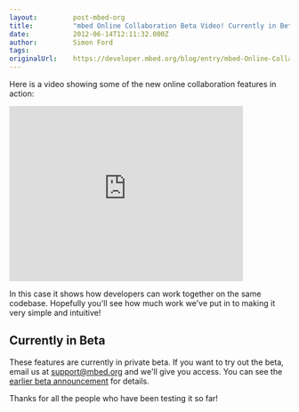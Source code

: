 ```yaml
---
layout:         post-mbed-org
title:          "mbed Online Collaboration Beta Video! Currently in Beta"
date:           2012-06-14T12:11:32.000Z
author:         Simon Ford
tags:           
originalUrl:    https://developer.mbed.org/blog/entry/mbed-Online-Collaboration-Beta-Video/
---
```


<p>
  Here is a video showing some of the new online collaboration
  features in action:
</p>
<div class="flex-video">
  <iframe width="420" height="315" src=
  "https://www.youtube.com/embed/v0cgrNKhimY" frameborder="0"
  allowfullscreen="allowfullscreen"></iframe>
</div>
<p>
  In this case it shows how developers can work together on the
  same codebase. Hopefully you'll see how much work we've put in to
  making it very simple and intuitive!
</p>
<h2>
  Currently in Beta
</h2>
<p>
  These features are currently in private beta. If you want to try
  out the beta, email us at <a href=
  "mailto:support@mbed.org">support@mbed.org</a> and we'll give you
  access. You can see the <a href=
  "http://mbed.org/blog/entry/Collaboration-beta-trials-starting-now/">
  earlier beta announcement</a> for details.
</p>
<p>
  Thanks for all the people who have been testing it so far!
</p>

